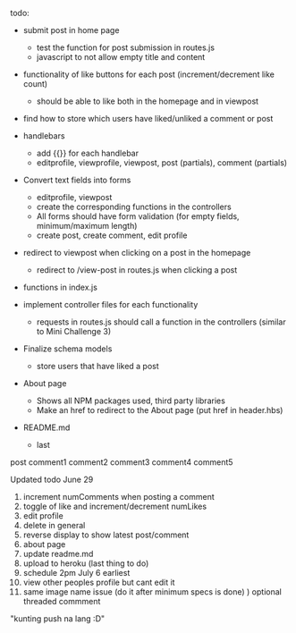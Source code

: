 todo:

- submit post in home page
    - test the function for post submission in routes.js
    - javascript to not allow empty title and content

- functionality of like buttons for each post (increment/decrement like count)
    - should be able to like both in the homepage and in viewpost

- find how to store which users have liked/unliked a comment or post

- handlebars
    - add {{}} for each handlebar
    - editprofile, viewprofile, viewpost, post (partials), comment (partials)

- Convert text fields into forms
    - editprofile, viewpost
    - create the corresponding functions in the controllers
    - All forms should have form validation (for empty fields, minimum/maximum length)
    - create post, create comment, edit profile

- redirect to viewpost when clicking on a post in the homepage
    - redirect to /view-post in routes.js when clicking a post

- functions in index.js

- implement controller files for each functionality
    - requests in routes.js should call a function in the controllers (similar to Mini Challenge 3)

- Finalize schema models
    - store users that have liked a post

- About page
    - Shows all NPM packages used, third party libraries
    - Make an href to redirect to the About page (put href in header.hbs)

- README.md
    - last


post
    comment1
        comment2
        comment3
        comment4
    comment5



Updated todo June 29 
1. increment numComments when posting a comment
2. toggle of like and increment/decrement numLikes
3. edit profile
4. delete in general
5. reverse display to show latest post/comment
6. about page
7. update readme.md
8. upload to heroku (last thing to do)
9. schedule 2pm July 6 earliest 
10. view other peoples profile but cant edit it 
11. same image name issue (do it after minimum specs is done)
)
optional
threaded commment  

"kunting push na lang :D"

